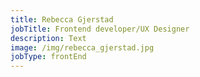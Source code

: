 ```yaml
---
title: Rebecca Gjerstad
jobTitle: Frontend developer/UX Designer
description: Text
image: /img/rebecca_gjerstad.jpg
jobType: frontEnd
---
```


